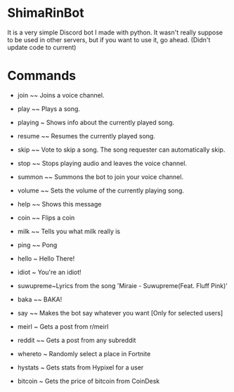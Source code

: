 # ShimaRinBot
It is a very simple Discord bot I made with python. It wasn't really suppose to be used in other servers, but if you want to use it, go ahead. (Didn't update code to current)

# Commands
-  join  ~~  Joins a voice channel.
-  play  ~~  Plays a song.
-  playing ~ Shows info about the currently played song.
-  resume ~~ Resumes the currently played song.
-  skip  ~~  Vote to skip a song. The song requester can automatically skip.
-  stop  ~~  Stops playing audio and leaves the voice channel.
-  summon ~~ Summons the bot to join your voice channel.
-  volume ~~ Sets the volume of the currently playing song.

-  help  ~~  Shows this message
-  coin  ~~  Flips a coin
-  milk  ~~  Tells you what milk really is
-  ping  ~~  Pong
-  hello  ~  Hello There!
-  idiot  ~  You're an idiot!
-  suwupreme~Lyrics from the song 'Miraie - Suwupreme(Feat. Fluff Pink)'
-  baka  ~~  BAKA!
-  say  ~~   Makes the bot say whatever you want [Only for selected users]
-  meirl  ~  Gets a post from r/meirl
-  reddit ~~ Gets a post from any subreddit
-  whereto ~ Randomly select a place in Fortnite
-  hystats ~ Gets stats from Hypixel for a user
-  bitcoin ~ Gets the price of bitcoin from CoinDesk
